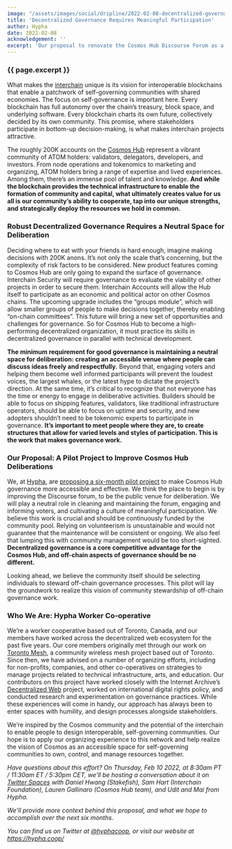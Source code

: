 ```yaml
---
image: "/assets/images/social/dripline/2022-02-08-decentralized-governance-cosmos.webp"
title: 'Decentralized Governance Requires Meaningful Participation'
author: Hypha
date: 2022-02-08
acknowledgement: ''
excerpt: 'Our proposal to renovate the Cosmos Hub Discourse Forum as a well-organized space for debate and deliberation'
---
```


### {{ page.excerpt }}

What makes the [interchain](https://cosmos.network) unique is its vision for interoperable blockchains that enable a patchwork of self-governing communities with shared economies. The focus on self-governance is important here. Every blockchain has full autonomy over the chain’s treasury, block space, and underlying software. Every blockchain charts its own future, collectively decided by its own community. This promise, where stakeholders participate in bottom-up decision-making, is what makes interchain projects attractive.

The roughly 200K accounts on the [Cosmos Hub](https://hub.cosmos.network/main/hub-overview/overview.html) represent a vibrant community of ATOM holders: validators, delegators, developers, and investors. From node operations and tokenomics to marketing and organizing, ATOM holders bring a range of expertise and lived experiences. Among them, there’s an immense pool of talent and knowledge. **And while the blockchain provides the technical infrastructure to enable the formation of community and capital, what ultimately creates value for us all is our community’s ability to cooperate, tap into our unique strengths, and strategically deploy the resources we hold in common.**

### Robust Decentralized Governance Requires a Neutral Space for Deliberation 

Deciding where to eat with your friends is hard enough, imagine making decisions with 200K anons. It’s not only the scale that’s concerning, but the complexity of risk factors to be considered. New product features coming to Cosmos Hub are only going to expand the surface of governance. Interchain Security will require governance to evaluate the viability of other projects in order to secure them. Interchain Accounts will allow the Hub itself to participate as an economic and political actor on other Cosmos chains. The upcoming upgrade includes the “groups module”, which will allow smaller groups of people to make decisions together, thereby enabling “on-chain committees”. This future will bring a new set of opportunities and challenges for governance. So for Cosmos Hub to become a high-performing decentralized organization, it must practice its skills in decentralized governance in parallel with technical development.

**The minimum requirement for good governance is maintaining a neutral space for deliberation: creating an accessible venue where people can discuss ideas freely and respectfully.** Beyond that, engaging voters and helping them become well informed participants will prevent the loudest voices, the largest whales, or the latest hype to dictate the project’s direction. At the same time, it’s critical to recognize that not everyone has the time or energy to engage in deliberative activities. Builders should be able to focus on shipping features, validators, like traditional infrastructure operators, should be able to focus on uptime and security, and new adopters shouldn’t need to be tokenomic experts to participate in governance. **It’s important to meet people where they are, to create structures that allow for varied levels and styles of participation. This is the work that makes governance work.**

### Our Proposal: A Pilot Project to Improve Cosmos Hub Deliberations

We, at [Hypha](https://hypha.coop), are [proposing a six-month pilot project](https://forum.cosmos.network/t/proposal-draft-use-the-forum-to-improve-governance-process/5530) to make Cosmos Hub governance more accessible and effective. We think the place to begin is by improving the Discourse forum, to be the public venue for deliberation. We will play a neutral role in cleaning and maintaining the forum, engaging and informing voters, and cultivating a culture of meaningful participation. We believe this work is crucial and should be continuously funded by the community pool. Relying on volunteerism is unsustainable and would not guarantee that the maintenance will be consistent or ongoing. We also feel that lumping this with community management would be too short-sighted. **Decentralized governance is a core competitive advantage for the Cosmos Hub, and off-chain aspects of governance should be no different.**

Looking ahead, we believe the community itself should be selecting individuals to steward off-chain governance processes. This pilot will lay the groundwork to realize this vision of community stewardship of off-chain governance work.

### Who We Are: Hypha Worker Co-operative

We’re a worker cooperative based out of Toronto, Canada, and our members have worked across the decentralized web ecosystem for the past five years. Our core members originally met through our work on [Toronto Mesh](https://tomesh.net/), a community wireless mesh project based out of Toronto. Since then, we have advised on a number of organizing efforts, including for non-profits, companies, and other co-operatives on strategies to manage projects related to technical infrastructure, arts, and education. Our contributors on this project have worked closely with the Internet Archive’s [Decentralized Web](https://getdweb.net/) project, worked on international digital rights policy, and conducted research and experimentation on governance practices. While these experiences will come in handy, our approach has always been to enter spaces with humility, and design processes alongside stakeholders.

We’re inspired by the Cosmos community and the potential of the interchain to enable people to design interoperable, self-governing communities. Our hope is to apply our organizing experience to this network and help realize the vision of Cosmos as an accessible space for self-governing communities to own, control, and manage resources together.

*Have questions about this effort? On Thursday, Feb 10 2022, at 8:30am PT / 11:30am ET / 5:30pm CET, we’ll be hosting a conversation about it on [Twitter Spaces](https://twitter.com/HyphaCoop/status/1491115260899897344?s=20&t=gm5aOkPv8Ge0vrZt0-Z4PQ) with Daniel Hwang (Stakefish), Sam Hart (Interchain Foundation), Lauren Gallinaro (Cosmos Hub team), and Udit and Mai from Hypha.*

*We’ll provide more context behind this proposal, and what we hope to accomplish over the next six months.*

*You can find us on Twitter at [@hyphacoop](https://twitter.com/HyphaCoop), or visit our website at https://hypha.coop/*



